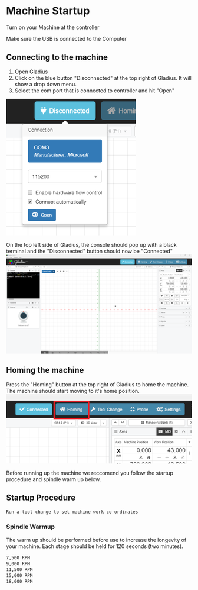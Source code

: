 # Machine Startup

Turn on your Machine at the controller

Make sure the USB is connected to the Computer

## Connecting to the machine

1. Open Gladius
1. Click on the blue button "Disconnected" at the top right of Gladius. It will show a drop down menu.
1. Select the com port that is connected to controller and hit "Open"

![image](images/GladiusConnect.png)

On the top left side of Gladius, the console should pop up with a black terminal and the "Disconnected" button should now be "Connected"
![image](images/GladiusConnected.png)

## Homing the machine

Press the "Homing" button at the top right of Gladius to home the machine. The machine should start moving to it's home position.
![image](images/homing.png)

Before running up the machine we reccomend you follow the startup procedure and spindle warm up below.

## Startup Procedure

    Run a tool change to set machine work co-ordinates

### Spindle Warmup

The warm up should be performed before use to increase the longevity of your machine. Each stage should be held for 120 seconds (two minutes).

    7,500 RPM
    9,000 RPM
    11,500 RPM
    15,000 RPM
    18,000 RPM


